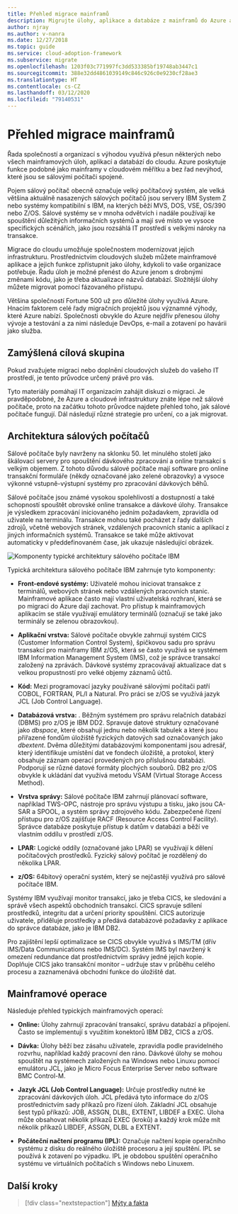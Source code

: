 ```yaml
---
title: Přehled migrace mainframů
description: Migrujte úlohy, aplikace a databáze z mainframů do Azure a zajistěte si prověřenou, vysoce dostupnou a škálovatelnou infrastrukturu bez řady nevýhod, které sálové počítače mají.
author: njray
ms.author: v-nanra
ms.date: 12/27/2018
ms.topic: guide
ms.service: cloud-adoption-framework
ms.subservice: migrate
ms.openlocfilehash: 1203f03c771997fc3dd533385bf19748ab3447c1
ms.sourcegitcommit: 388e32dd4861039149c846c926c0e9230cf28ae3
ms.translationtype: HT
ms.contentlocale: cs-CZ
ms.lasthandoff: 03/12/2020
ms.locfileid: "79140531"
---
```

<!-- cSpell:ignore nanra njray dbspaces dbextents VSAM RACF LPARS ASSGN DLBL EXTENT LIBDEF EXEC IPLs -->

# <a name="mainframe-migration-overview"></a>Přehled migrace mainframů

Řada společností a organizací s výhodou využívá přesun některých nebo všech mainframových úloh, aplikací a databází do cloudu. Azure poskytuje funkce podobné jako mainframy v cloudovém měřítku a bez řad nevýhod, které jsou se sálovými počítači spojené.

Pojem sálový počítač obecně označuje velký počítačový systém, ale velká většina aktuálně nasazených sálových počítačů jsou servery IBM System Z nebo systémy kompatibilní s IBM, na kterých běží MVS, DOS, VSE, OS/390 nebo Z/OS. Sálové systémy se v mnoha odvětvích i nadále používají ke spouštění důležitých informačních systémů a mají své místo ve vysoce specifických scénářích, jako jsou rozsáhlá IT prostředí s velkými nároky na transakce.

Migrace do cloudu umožňuje společnostem modernizovat jejich infrastrukturu. Prostřednictvím cloudových služeb můžete mainframové aplikace a jejich funkce zpřístupnit jako úlohy, kdykoli to vaše organizace potřebuje. Řadu úloh je možné přenést do Azure jenom s drobnými změnami kódu, jako je třeba aktualizace názvů databází. Složitější úlohy můžete migrovat pomocí fázovaného přístupu.

Většina společností Fortune 500 už pro důležité úlohy využívá Azure. Hnacím faktorem celé řady migračních projektů jsou významné výhody, které Azure nabízí. Společnosti obvykle do Azure nejdřív přenesou úlohy vývoje a testování a za nimi následuje DevOps, e-mail a zotavení po havárii jako služba.

## <a name="intended-audience"></a>Zamýšlená cílová skupina

Pokud zvažujete migraci nebo doplnění cloudových služeb do vašeho IT prostředí, je tento průvodce určený právě pro vás.

Tyto materiály pomáhají IT organizacím zahájit diskuzi o migraci. Je pravděpodobné, že Azure a cloudové infrastruktury znáte lépe než sálové počítače, proto na začátku tohoto průvodce najdete přehled toho, jak sálové počítače fungují. Dál následují různé strategie pro určení, co a jak migrovat.

## <a name="mainframe-architecture"></a>Architektura sálových počítačů

Sálové počítače byly navrženy na sklonku 50. let minulého století jako škálovací servery pro spouštění dávkového zpracování a online transakcí s velkým objemem. Z tohoto důvodu sálové počítače mají software pro online transakční formuláře (někdy označované jako zelené obrazovky) a vysoce výkonné vstupně-výstupní systémy pro zpracování dávkových běhů.

Sálové počítače jsou známé vysokou spolehlivostí a dostupností a také schopností spouštět obrovské online transakce a dávkové úlohy. Transakce je výsledkem zpracování iniciovaného jedním požadavkem, zpravidla od uživatele na terminálu. Transakce mohou také pocházet z řady dalších zdrojů, včetně webových stránek, vzdálených pracovních stanic a aplikací z jiných informačních systémů. Transakce se také může aktivovat automaticky v předdefinovaném čase, jak ukazuje následující obrázek.

![Komponenty typické architektury sálového počítače IBM](../../_images/mainframe-migration/mainframe-architecture.png)

Typická architektura sálového počítače IBM zahrnuje tyto komponenty:

- **Front-endové systémy:** Uživatelé mohou iniciovat transakce z terminálů, webových stránek nebo vzdálených pracovních stanic. Mainframové aplikace často mají vlastní uživatelská rozhraní, která se po migraci do Azure dají zachovat. Pro přístup k mainframových aplikacím se stále využívají emulátory terminálů (označují se také jako terminály se zelenou obrazovkou).

- **Aplikační vrstva:** Sálové počítače obvykle zahrnují systém CICS (Customer Information Control System), špičkovou sadu pro správu transakcí pro mainframy IBM z/OS, která se často využívá se systémem IBM Information Management System (IMS), což je správce transakcí založený na zprávách. Dávkové systémy zpracovávají aktualizace dat s velkou propustností pro velké objemy záznamů účtů.

- **Kód:** Mezi programovací jazyky používané sálovými počítači patří COBOL, FORTRAN, PL/I a Natural. Pro práci se z/OS se využívá jazyk JCL (Job Control Language).

- **Databázová vrstva:** . Běžným systémem pro správu relačních databází (DBMS) pro z/OS je IBM DD2. Spravuje datové struktury označované jako *dbspace*, které obsahují jednu nebo několik tabulek a které jsou přiřazené fondům úložiště fyzických datových sad označovaných jako *dbextent*. Dvěma důležitými databázovými komponentami jsou adresář, který identifikuje umístění dat ve fondech úložiště, a protokol, který obsahuje záznam operací provedených pro příslušnou databázi. Podporují se různé datové formáty plochých souborů. DB2 pro z/OS obvykle k ukládání dat využívá metodu VSAM (Virtual Storage Access Method).

- **Vrstva správy:** Sálové počítače IBM zahrnují plánovací software, například TWS-OPC, nástroje pro správu výstupu a tisku, jako jsou CA-SAR a SPOOL, a systém správy zdrojového kódu. Zabezpečené řízení přístupu pro z/OS zajišťuje RACF (Resource Access Control Facility). Správce databáze poskytuje přístup k datům v databázi a běží ve vlastním oddílu v prostředí z/OS.

- **LPAR:** Logické oddíly (označované jako LPAR) se využívají k dělení počítačových prostředků. Fyzický sálový počítač je rozdělený do několika LPAR.

- **z/OS:** 64bitový operační systém, který se nejčastěji využívá pro sálové počítače IBM.

Systémy IBM využívají monitor transakcí, jako je třeba CICS, ke sledování a správě všech aspektů obchodních transakcí. CICS spravuje sdílení prostředků, integritu dat a určení priority spouštění. CICS autorizuje uživatele, přiděluje prostředky a předává databázové požadavky z aplikace do správce databáze, jako je IBM DB2.

Pro zajištění lepší optimalizace se CICS obvykle využívá s IMS/TM (dřív IMS/Data Communications nebo IMS/DC). Systém IMS byl navržený k omezení redundance dat prostřednictvím správy jedné jejich kopie. Doplňuje CICS jako transakční monitor – udržuje stav v průběhu celého procesu a zaznamenává obchodní funkce do úložiště dat.

## <a name="mainframe-operations"></a>Mainframové operace

Následuje přehled typických mainframových operací:

- **Online:** Úlohy zahrnují zpracování transakcí, správu databází a připojení. Často se implementují s využitím konektorů IBM DB2, CICS a z/OS.

- **Dávka:** Úlohy běží bez zásahu uživatele, zpravidla podle pravidelného rozvrhu, například každý pracovní den ráno. Dávkové úlohy se mohou spouštět na systémech založených na Windows nebo Linuxu pomocí emulátoru JCL, jako je Micro Focus Enterprise Server nebo software BMC Control-M.

- **Jazyk JCL (Job Control Language):** Určuje prostředky nutné ke zpracování dávkových úloh. JCL předává tyto informace do z/OS prostřednictvím sady příkazů pro řízení úloh. Základní JCL obsahuje šest typů příkazů: JOB, ASSGN, DLBL, EXTENT, LIBDEF a EXEC. Úloha může obsahovat několik příkazů EXEC (kroků) a každý krok může mít několik příkazů LIBDEF, ASSGN, DLBL a EXTENT.

- **Počáteční načtení programu (IPL):**  Označuje načtení kopie operačního systému z disku do reálného úložiště procesoru a její spuštění. IPL se používá k zotavení po výpadku. IPL je obdobou spuštění operačního systému ve virtuálních počítačích s Windows nebo Linuxem.

## <a name="next-steps"></a>Další kroky

> [!div class="nextstepaction"]
> [Mýty a fakta](./myths-and-facts.md)
